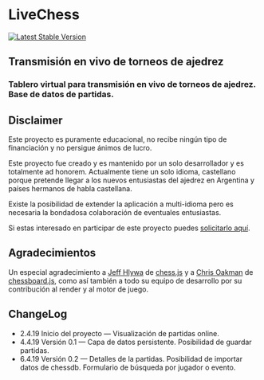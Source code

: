 # LiveChess

[![Latest Stable Version](https://livechess.glitch.me/img/knightpawn.png)](https://livechess.glitch.me)

## Transmisión en vivo de torneos de ajedrez
### Tablero virtual para transmisión en vivo de torneos de ajedrez. Base de datos de partidas.

## Disclaimer

Este proyecto es puramente educacional, no recibe ningún tipo de financiación y no persigue ánimos de lucro.

Este proyecto fue creado y es mantenido por un solo desarrollador y es totalmente ad honorem. Actualmente tiene un solo idioma, castellano porque pretende llegar a los nuevos entusiastas del ajedrez en Argentina y países hermanos de habla castellana. 

Existe la posibilidad de extender la aplicación a multi-idioma pero es necesaria la bondadosa colaboración de eventuales entusiastas.

Si estas interesado en participar de este proyecto puedes <a href="mailto:overlemonsoft@gmail.com?Subject=Hola, Quiero colaborar con el proyecto LiveChess">solicitarlo aquí</a>.

## Agradecimientos
Un especial agradecimiento a <a href="https://github.com/jhlywa">Jeff Hlywa</a> de <a href="https://github.com/jhlywa/chess.js">chess.js</a> y a <a href="https://github.com/oakmac">Chris Oakman</a> de <a href="https://github.com/oakmac/chessboardjs">chessboard.js</a>, como así también a todo su equipo de desarrollo por su contribución al render y al motor de juego. 

## ChangeLog

- 2.4.19 Inicio del proyecto — Visualización de partidas online.
- 4.4.19 Versión 0.1 — Capa de datos persistente. Posibilidad de guardar partidas.</li>
- 6.4.19 Versión 0.2 — Detalles de la partidas. Posibilidad de importar datos de chessdb. Formulario de búsqueda por jugador o evento.